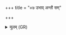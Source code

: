 +++
title = "०७ उभाव् अन्तौ सम्"

+++
<details><summary>मूलम् (GR)</summary>

उभाव् अन्तौ सम् अर्षति  
वत्सः संमातराव् इव ।  
नन्व् एतद् इतः पुरा  
ब्रह्म देवा अमी विदुः ॥
</details>